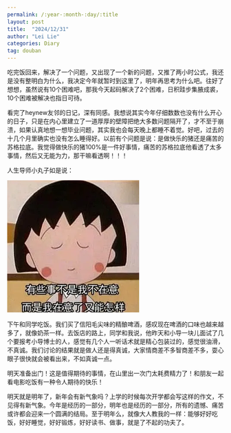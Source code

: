 ```yaml
---
permalink: /:year-:month-:day/:title
layout: post
title:  "2024/12/31"
author: "Lei Lie"
categories: Diary
tag: douban
---
```


吃完饭回来，解决了一个问题，又出现了一个新的问题，又推了两小时公式，我还是没有整明白为什么，我决定今年就暂时到这里了，明年再思考为什么吧。往好了想想，虽然说有10个困难吧，那我今天起码解决了2个困难，日积跬步集腋成裘，10个困难被解决也指日可待。

看完了heynew友邻的日记，深有同感。我想说其实今年仔细数数也没有什么开心的日子，只是在内心里建立了一道厚厚的壁障把绝大多数问题隔开了，才不至于崩溃，如果认真地想一想毕业问题，其实我也会每天晚上都睡不着觉。好吧，过去的十几个月里确实也没有怎么睡得好。以前有个问题是说：是做快乐的猪还是痛苦的苏格拉底。我觉得做快乐的猪100%是一件好事情，痛苦的苏格拉底他看透了太多事情，然后又无能为力，那干嘛看透啊！！！

人生导师小丸子如是说：

![作者本人吐槽](./../images/img-2024-12-31/momoko.jpg)

下午和同学吃饭。我们买了信阳毛尖味的精酿啤酒，感叹现在啤酒的口味也越来越多了，就像奶茶一样。去饭店的路上，同学和我说，他昨天和小导一块儿面试了几个要报考小导博士的人，感觉有几个人一听话术就是精心包装过的，感觉很油滑，不真诚。我们讨论的结果就是做人还是得真诚，大家情商差不多智商差不多，耍心眼子很快就会被看出来，不如真诚一点。

明天准备出门！这是值得期待的事情，在山里出一次门太耗费精力了！和朋友一起看电影吃饭有一种令人期待的快乐！

明天就是明年了，新年会有新气象吗？上学的时候每次开学都会写这样的作文，不见得有新气象。今年是经历的一部分，明年也是经历的一部分，所有的遗憾、痛苦或许都会迎来一个圆满的结局。至于明年么，就像大人教我的一样：能够好好吃饭，好好睡觉，好好锻炼，好好读书、做事，就是了不起的功夫了。